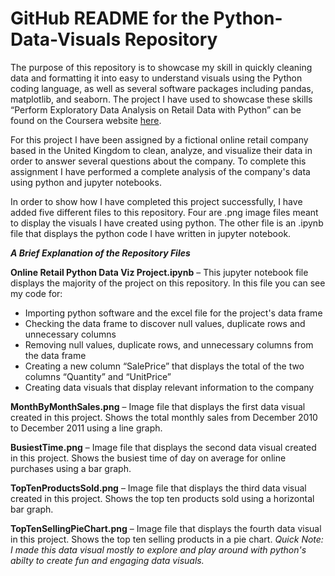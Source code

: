 # GitHub README for the Python-Data-Visuals Repository

The purpose of this repository is to showcase my skill in quickly cleaning data and formatting it into easy to understand visuals using the Python coding language, as well as several software packages including pandas, matplotlib, and seaborn. The project I have used to showcase these skills “Perform Exploratory Data Analysis on Retail Data with Python” can be found on the Coursera website [here](https://www.coursera.org/projects/perform-exploratory-data-analysis-on-retail-data-with-python).

For this project I have been assigned by a fictional online retail company based in the United Kingdom to clean, analyze, and visualize their data in order to answer several questions about the company. To complete this assignment I have performed a complete analysis of the company's data using python and jupyter notebooks.

In order to show how I have completed this project successfully, I have added five different files to this repository. Four are .png image files meant to display the visuals I have created using python. The other file is an .ipynb file that displays the python code I have written in jupyter notebook.

***A Brief Explanation of the Repository Files***

**Online Retail Python Data Viz Project.ipynb** – This jupyter notebook file displays the majority of the project on this repository. In this file you can see my code for:
- Importing python software and the excel file for the project's data frame
- Checking the data frame to discover null values, duplicate rows and unnecessary columns
- Removing null values, duplicate rows, and unnecessary columns from the data frame
- Creating a new column “SalePrice” that displays the total of the two columns “Quantity” and “UnitPrice”
- Creating data visuals that display relevant information to the company

**MonthByMonthSales.png** – Image file that displays the first data visual created in this project. Shows the total monthly sales from December 2010 to December 2011 using a line graph.

**BusiestTime.png** – Image file that displays the second data visual created in this project. Shows the busiest time of day on average for online purchases using a bar graph.

**TopTenProductsSold.png** – Image file that displays the third data visual created in this project. Shows the top ten products sold using a horizontal bar graph.

**TopTenSellingPieChart.png** – Image file that displays the fourth data visual in this project. Shows the top ten selling products in a pie chart. _Quick Note: I made this data visual mostly to explore and play around with python's abilty to create fun and engaging data visuals._

